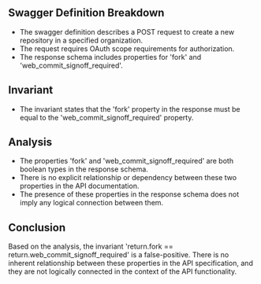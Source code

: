 ## Swagger Definition Breakdown
- The swagger definition describes a POST request to create a new repository in a specified organization.
- The request requires OAuth scope requirements for authorization.
- The response schema includes properties for 'fork' and 'web_commit_signoff_required'.

## Invariant
- The invariant states that the 'fork' property in the response must be equal to the 'web_commit_signoff_required' property.

## Analysis
- The properties 'fork' and 'web_commit_signoff_required' are both boolean types in the response schema.
- There is no explicit relationship or dependency between these two properties in the API documentation.
- The presence of these properties in the response schema does not imply any logical connection between them.

## Conclusion
Based on the analysis, the invariant 'return.fork == return.web_commit_signoff_required' is a false-positive. There is no inherent relationship between these properties in the API specification, and they are not logically connected in the context of the API functionality.
